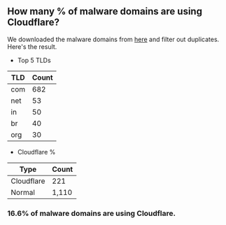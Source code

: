 ## How many % of malware domains are using Cloudflare?


We downloaded the malware domains from [here](https://urlhaus.abuse.ch) and filter out duplicates.
Here's the result.


[//]: # (start replacement)


- Top 5 TLDs

| TLD | Count |
| --- | --- |
| com | 682 |
| net | 53 |
| in | 50 |
| br | 40 |
| org | 30 |


- Cloudflare %

| Type | Count |
| --- | --- |
| Cloudflare | 221 |
| Normal | 1,110 |


### 16.6% of malware domains are using Cloudflare.